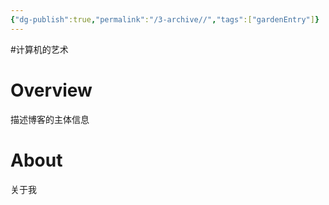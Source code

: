 ```yaml
---
{"dg-publish":true,"permalink":"/3-archive//","tags":["gardenEntry"]}
---
```


#计算机的艺术 

# Overview
描述博客的主体信息


# About
关于我